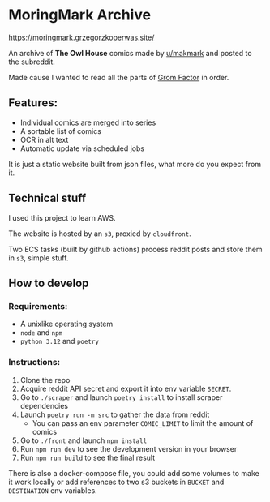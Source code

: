 # MoringMark Archive

https://moringmark.grzegorzkoperwas.site/

An archive of **The Owl House** comics made by [u/makmark](https://www.reddit.com/user/makmark) and posted to the subreddit.

Made cause I wanted to read all the parts of [Grom Factor](https://moringmark.grzegorzkoperwas.site/comic/Grom%20Factor/) in order.

## Features:

- Individual comics are merged into series
- A sortable list of comics
- OCR in alt text
- Automatic update via scheduled jobs

It is just a static website built from json files, what more do you expect from it.

## Technical stuff

I used this project to learn AWS.

The website is hosted by an `s3`, proxied by `cloudfront`.

Two ECS tasks (built by github actions) process reddit posts and store them in `s3`, simple stuff.


## How to develop

### Requirements:

- A unixlike operating system
- `node` and `npm`
- `python 3.12` and `poetry`

### Instructions:

1. Clone the repo
2. Acquire reddit API secret and export it into env variable `SECRET`.
3. Go to `./scraper` and launch `poetry install` to install scraper dependencies
4. Launch `poetry run -m src` to gather the data from reddit
    - You can pass an env parameter `COMIC_LIMIT` to limit the amount of comics
5. Go to `./front` and launch `npm install`
6. Run `npm run dev` to see the development version in your browser
7. Run `npm run build` to see the final result

There is also a docker-compose file, you could add some volumes to make it work
locally or add references to two s3 buckets in `BUCKET` and `DESTINATION` env 
variables.

